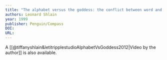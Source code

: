 ```yaml
---
title: "The alphabet versus the goddess: the conflict between word and image"
authors: Leonard Shlain
year: 1999
publisher: Penguin/Compass
DOI: 
URL: 
---
```

A [[@tiffanyshlain&letitripplestudioAlphabetVsGoddess2012|Video by the author]] is also available.



